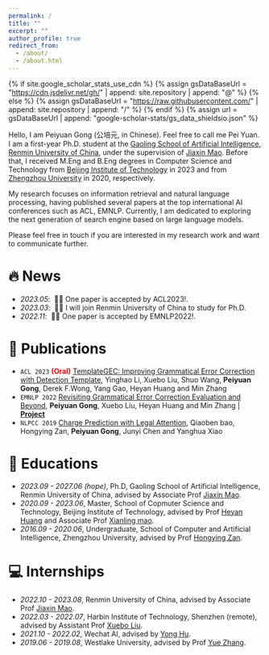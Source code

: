 ```yaml
---
permalink: /
title: ""
excerpt: ""
author_profile: true
redirect_from: 
  - /about/
  - /about.html
---
```


{% if site.google_scholar_stats_use_cdn %}
{% assign gsDataBaseUrl = "https://cdn.jsdelivr.net/gh/" | append: site.repository | append: "@" %}
{% else %}
{% assign gsDataBaseUrl = "https://raw.githubusercontent.com/" | append: site.repository | append: "/" %}
{% endif %}
{% assign url = gsDataBaseUrl | append: "google-scholar-stats/gs_data_shieldsio.json" %}

<span class='anchor' id='about-me'></span>

Hello, I am Peiyuan Gong (公培元, in Chinese). Feel free to call me Pei Yuan.
I am a first-year Ph.D. student at the [Gaoling School of Artificial Intelligence](http://ai.ruc.edu.cn/index.htm), [Renmin University of China](https://www.ruc.edu.cn/), under the supervision of [Jiaxin Mao](https://sites.google.com/site/maojiaxin/).
Before that, I received M.Eng and B.Eng degrees in Computer Science and Technology from [Beijing Institute of Technology](https://bit.edu.cn/) in 2023 and from [Zhengzhou University](http://www.zzu.edu.cn/) in 2020, respectively.

My research focuses on information retrieval and natural language processing, having published several papers 
at the top international AI conferences such as ACL, EMNLP. 
Currently, I am dedicated to exploring the next generation of search engine based on large language models.

Please feel free in touch if you are interested in my research work and want to communicate further.

# 🔥 News
- *2023.05*: &nbsp;🎉🎉 One paper is accepted by ACL2023!. 
- *2023.03*: &nbsp;🎉🎉 I will join Renmin University of China to study for Ph.D.
- *2022.11*: &nbsp;🎉🎉 One paper is accepted by EMNLP2022!. 

# 📝 Publications 
- ``ACL 2023`` <span style="color: red; font-weight: bold;">(Oral)</span> [TemplateGEC: Improving Grammatical Error Correction with Detection Template](), Yinghao Li, Xuebo Liu, Shuo Wang, **Peiyuan Gong**, Derek F.Wong, Yang Gao, Heyan Huang and Min Zhang 
- ``EMNLP 2022`` [Revisiting Grammatical Error Correction Evaluation and Beyond](https://aclanthology.org/2022.emnlp-main.463/), **Peiyuan Gong**, Xuebo Liu, Heyan Huang and Min Zhang \| [**Project**](https://github.com/pygongnlp/PT-M2)
- ``NLPCC 2019`` [Charge Prediction with Legal Attention](https://link.springer.com/chapter/10.1007/978-3-030-32233-5_35), Qiaoben bao, Hongying Zan, **Peiyuan Gong**, Junyi Chen and Yanghua Xiao

# 📖 Educations
- *2023.09 - 2027.06 (hope)*, Ph.D, Gaoling School of Artificial Intelligence, Renmin University of China, advised by Associate Prof [Jiaxin Mao](https://sites.google.com/site/maojiaxin/). 
- *2020.09 - 2023.06*, Master, School of Copmuter Science and Technology, Beijing Institute of Technology, advised by Prof [Heyan Huang](https://cs.bit.edu.cn/szdw/jsml/js/hhy/index.htm) and Associate Prof [Xianling mao](https://cs.bit.edu.cn/szdw/jsml/js/mxl/index.htm). 
- *2016.09 - 2020.06*, Undergraduate, School of Computer and Artificial Intelligence, Zhengzhou University, advised by Prof [Hongying Zan](http://www5.zzu.edu.cn/nlp/info/1004/1169.htm).

# 💻 Internships
- *2022.10 - 2023.08*, Renmin University of China, advised by Associate Prof [Jiaxin Mao](https://sites.google.com/site/maojiaxin/). 
- *2022.03 - 2022.07*, Harbin Institute of Technology, Shenzhen (remote), advised by Assistant Prof [Xuebo Liu](https://sunbowliu.github.io/).
- *2021.10 - 2022.02*, Wechat AI, advised by [Yong Hu](https://nghuyong.top/).
- *2019.06 - 2019.08*, Westlake University, advised by Prof [Yue Zhang](https://frcchang.github.io/).

